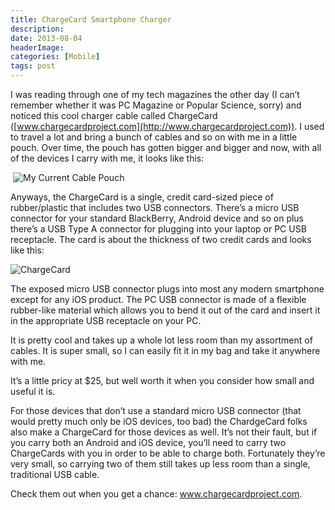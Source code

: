 ```yaml
---
title: ChargeCard Smartphone Charger
description: 
date: 2013-08-04
headerImage: 
categories: [Mobile]
tags: post
---
```


I was reading through one of my tech magazines the other day (I can’t remember whether it was PC Magazine or Popular Science, sorry) and noticed this cool charger cable called ChargeCard ([www.chargecardproject.com](http://www.chargecardproject.com)). I used to travel a lot and bring a bunch of cables and so on with me in a little pouch. Over time, the pouch has gotten bigger and bigger and now, with all of the devices I carry with me, it looks like this:

 ![My Current Cable Pouch](images/stories/2013/chargecard1.png "My Current Cable Pouch")

Anyways, the ChargeCard is a single, credit card-sized piece of rubber/plastic that includes two USB connectors. There’s a micro USB connector for your standard BlackBerry, Android device and so on plus there’s a USB Type A connector for plugging into your laptop or PC USB receptacle. The card is about the thickness of two credit cards and looks like this:

![ChargeCard](images/stories/2013/chargecard2.png "ChargeCard") 

The exposed micro USB connector plugs into most any modern smartphone except for any iOS product. The PC USB connector is made of a flexible rubber-like material which allows you to bend it out of the card and insert it in the appropriate USB receptacle on your PC.

It is pretty cool and takes up a whole lot less room than my assortment of cables. It is super small, so I can easily fit it in my bag and take it anywhere with me.

It’s a little pricy at $25, but well worth it when you consider how small and useful it is.

For those devices that don’t use a standard micro USB connector (that would pretty much only be iOS devices, too bad) the ChardgeCard folks also make a ChargeCard for those devices as well. It’s not their fault, but if you carry both an Android and iOS device, you’ll need to carry two ChargeCards with you in order to be able to charge both. Fortunately they’re very small, so carrying two of them still takes up less room than a single, traditional USB cable.

Check them out when you get a chance: www.chargecardproject.com.